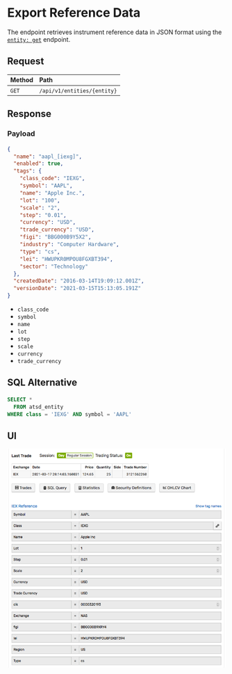 # Export Reference Data

The endpoint retrieves instrument reference data in JSON format using the [`entity: get`](../api/meta/entity/get.md) endpoint.

## Request

| **Method** | **Path** |
|:---|:---|
| `GET` | `/api/v1/entities/{entity}` |

## Response

### Payload

```json
{
  "name": "aapl_[iexg]",
  "enabled": true,
  "tags": {
    "class_code": "IEXG",
    "symbol": "AAPL",
    "name": "Apple Inc.",
    "lot": "100",
    "scale": "2",
    "step": "0.01",
    "currency": "USD",
    "trade_currency": "USD",
    "figi": "BBG000B9Y5X2",
    "industry": "Computer Hardware",
    "type": "cs",
    "lei": "HWUPKR0MPOU8FGXBT394",
    "sector": "Technology"
  },
  "createdDate": "2016-03-14T19:09:12.001Z",
  "versionDate": "2021-03-15T15:13:05.191Z"
}
```

* `class_code`
* `symbol`
* `name`
* `lot`
* `step`
* `scale`
* `currency`
* `trade_currency`

## SQL Alternative

```sql
SELECT *
  FROM atsd_entity
WHERE class = 'IEXG' AND symbol = 'AAPL'
```

## UI

![](./images/iexg_appl_ref.png)